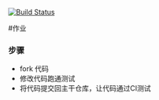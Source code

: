 [![Build Status](https://travis-ci.org/aphy358/homework1.svg?branch=master)](https://travis-ci.org/aphy358/homework1)

#作业

### 步骤

* fork 代码
* 修改代码跑通测试
* 将代码提交回主干仓库，让代码通过CI测试